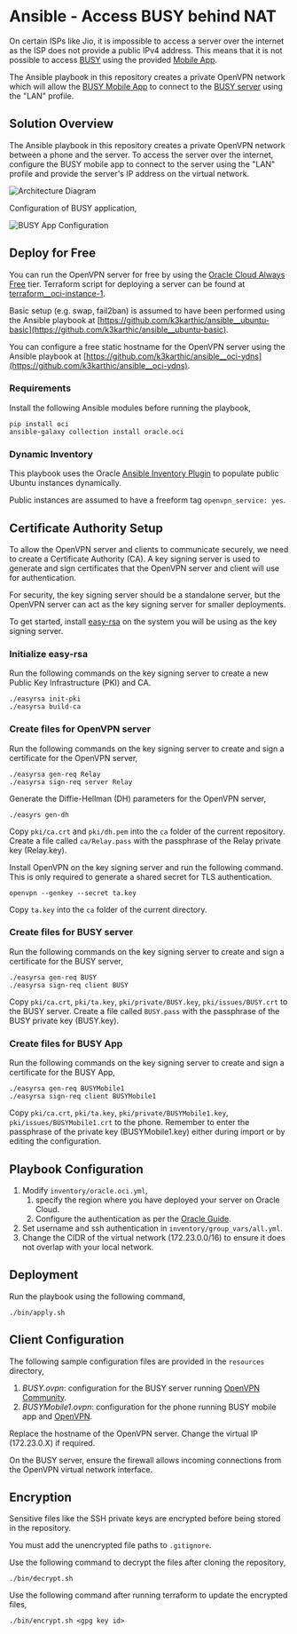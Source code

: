 # Ansible - Access BUSY behind NAT

On certain ISPs like Jio, it is impossible to access a server over the internet as the ISP does not provide a public IPv4 address. This means that it is not possible to access [BUSY](https://busy.in/) using the provided [Mobile App](https://www.busywinsoftware.com/products/busy-mobile-app/).

The Ansible playbook in this repository creates a private OpenVPN network which will allow the [BUSY Mobile App](https://www.busywinsoftware.com/products/busy-mobile-app/) to connect to the [BUSY server](https://busy.in/) using the "LAN" profile.

## Solution Overview

The Ansible playbook in this repository creates a private OpenVPN network between a phone and the server. To access the server over the internet, configure the BUSY mobile app to connect to the server using the "LAN" profile and provide the server's IP address on the virtual network.

![Architecture Diagram](https://github.com/k3karthic/ansible__busy-behind-nat/raw/main/resources/solution_overview.png)

Configuration of BUSY application,

![BUSY App Configuration](https://github.com/k3karthic/ansible__busy-behind-nat/raw/main/resources/mobile_config.jpeg)

## Deploy for Free

You can run the OpenVPN server for free by using the [Oracle Cloud Always Free](https://www.oracle.com/cloud/free/#always-free) tier. Terraform script for deploying a server can be found at [terraform__oci-instance-1](https://github.com/k3karthic/terraform__oci-instance-1).

Basic setup (e.g. swap, fail2ban) is assumed to have been performed using the Ansible playbook at [https://github.com/k3karthic/ansible__ubuntu-basic](https://github.com/k3karthic/ansible__ubuntu-basic).

You can configure a free static hostname for the OpenVPN server using the Ansible playbook at [https://github.com/k3karthic/ansible__oci-ydns](https://github.com/k3karthic/ansible__oci-ydns).

### Requirements

Install the following Ansible modules before running the playbook,
```
pip install oci
ansible-galaxy collection install oracle.oci
```

### Dynamic Inventory

This playbook uses the Oracle [Ansible Inventory Plugin](https://docs.oracle.com/en-us/iaas/Content/API/SDKDocs/ansibleinventoryintro.htm) to populate public Ubuntu instances dynamically.

Public instances are assumed to have a freeform tag `openvpn_service: yes`.

## Certificate Authority Setup

To allow the OpenVPN server and clients to communicate securely, we need to create a Certificate Authority (CA). A key signing server is used to generate and sign certificates that the OpenVPN server and client will use for authentication.

For security, the key signing server should be a standalone server, but the OpenVPN server can act as the key signing server for smaller deployments. 

To get started, install [easy-rsa](https://github.com/OpenVPN/easy-rsa) on the system you will be using as the key signing server.

### Initialize easy-rsa

Run the following commands on the key signing server to create a new Public Key Infrastructure (PKI) and CA.
```
./easyrsa init-pki
./easyrsa build-ca
```

### Create files for OpenVPN server

Run the following commands on the key signing server to create and sign a certificate for the OpenVPN server,
```
./easyrsa gen-req Relay
./easyrsa sign-req server Relay
```

Generate the Diffie-Hellman (DH) parameters for the OpenVPN server,
```
./easyrs gen-dh
```

Copy `pki/ca.crt` and `pki/dh.pem` into the `ca` folder of the current repository. Create a file called `ca/Relay.pass` with the passphrase of the Relay private key (Relay.key).

Install OpenVPN on the key signing server and run the following command. This is only required to generate a shared secret for TLS authentication.
```
openvpn --genkey --secret ta.key
```

Copy `ta.key` into the `ca` folder of the current directory.

### Create files for BUSY server

Run the following commands on the key signing server to create and sign a certificate for the BUSY server,
```
./easyrsa gen-req BUSY
./easyrsa sign-req client BUSY
```

Copy `pki/ca.crt`, `pki/ta.key`, `pki/private/BUSY.key`, `pki/issues/BUSY.crt` to the BUSY server. Create a file called `BUSY.pass` with the passphrase of the BUSY private key (BUSY.key).

### Create files for BUSY App

Run the following commands on the key signing server to create and sign a certificate for the BUSY App,
```
./easyrsa gen-req BUSYMobile1
./easyrsa sign-req client BUSYMobile1
```

Copy `pki/ca.crt`, `pki/ta.key`, `pki/private/BUSYMobile1.key`, `pki/issues/BUSYMobile1.crt` to the phone. Remember to enter the passphrase of the private key (BUSYMobile1.key) either during import or by editing the configuration.

## Playbook Configuration

1. Modify `inventory/oracle.oci.yml`,
    1. specify the region where you have deployed your server on Oracle Cloud.
    1. Configure the authentication as per the [Oracle Guide](https://docs.oracle.com/en-us/iaas/Content/API/Concepts/sdkconfig.htm#SDK_and_CLI_Configuration_File).
1. Set username and ssh authentication in `inventory/group_vars/all.yml`.
1. Change the CIDR of the virtual network (172.23.0.0/16) to ensure it does not overlap with your local network.

## Deployment

Run the playbook using the following command,
```
./bin/apply.sh
```

## Client Configuration

The following sample configuration files are provided in the `resources` directory,
1. *BUSY.ovpn*: configuration for the BUSY server running [OpenVPN Community](https://openvpn.net/community/).
2. *BUSYMobile1.ovpn*: configuration for the phone running BUSY mobile app and [OpenVPN](https://play.google.com/store/apps/details?id=de.blinkt.openvpn&hl=en&gl=US).

Replace the hostname of the OpenVPN server. Change the virtual IP (172.23.0.X) if required.

On the BUSY server, ensure the firewall allows incoming connections from the OpenVPN virtual network interface.

## Encryption

Sensitive files like the SSH private keys are encrypted before being stored in the repository.

You must add the unencrypted file paths to `.gitignore`.

Use the following command to decrypt the files after cloning the repository,

```
./bin/decrypt.sh
```

Use the following command after running terraform to update the encrypted files,

```
./bin/encrypt.sh <gpg key id>
```
